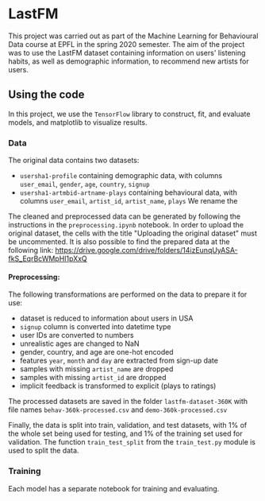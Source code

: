# LastFM

This project was carried out as part of the Machine Learning for Behavioural Data course at EPFL in the spring 2020 semester. The aim of the project was to use the LastFM dataset containing information on users' listening habits, as well as demographic information, to recommend new artists for users. 

## Using the code

In this project, we use the `TensorFlow` library to construct, fit, and evaluate models, and matplotlib to visualize results.

###  Data

The original data contains two datasets:
 - `usersha1-profile` containing demographic data, with columns `user_email`, `gender`, `age`, `country`, `signup`
 - `usersha1-artmbid-artname-plays` containing behavioural data, with columns `user_email`, `artist_id`, `artist_name`, `plays`
We rename the

The cleaned and preprocessed data can be generated by following the instructions in the `preprocessing.ipynb` notebook. In order to upload the original dataset, the cells with the title "Uploading the original dataset" must be uncommented. It is also possible to find the prepared data at the following link: https://drive.google.com/drive/folders/14izEunqUyASA-fkS_EqrBcWMpHI1pXxQ

#### Preprocessing:

The following transformations are performed on the data to prepare it for use:
 - dataset is reduced to information about users in USA
 - `signup` column is converted into datetime type
 - user IDs are converted to numbers
 - unrealistic ages are changed to NaN
 - gender, country, and age are one-hot encoded
 - features `year`, `month` and `day` are extracted from sign-up date
 - samples with missing `artist_name` are dropped
 - samples with missing `artist_id` are dropped
 - implicit feedback is transformed to explicit (plays to ratings)

The processed datasets are saved in the folder `lastfm-dataset-360K` with file names `behav-360k-processed.csv` and `demo-360k-processed.csv`

Finally, the data is split into train, validation, and test datasets, with 1% of the whole set being used for testing, and 1% of the training set used for validation. The function `train_test_split` from the `train_test.py` module is used to split the data.

### Training

Each model has a separate notebook for training and evaluating.














